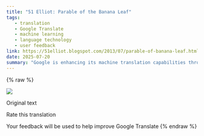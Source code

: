 ```yaml
---
title: "51 Elliot: Parable of the Banana Leaf"
tags:
   - translation
   - Google Translate
   - machine learning
   - language technology
   - user feedback
link: https://51elliot.blogspot.com/2013/07/parable-of-banana-leaf.html
date: 2025-07-20
summary: "Google is enhancing its machine translation capabilities through user feedback on translations. The iterative feedback mechanism leverages real-time user insights to refine its algorithms, ensuring improved accuracy and contextual understanding across languages. This approach underscores the role of user interaction in optimizing artificial intelligence applications, particularly in natural language processing."
---
```

{% raw %}

![](https://fonts.gstatic.com/s/i/productlogos/translate/v14/24px.svg)

Original text

Rate this translation

Your feedback will be used to help improve Google Translate
{% endraw %}
